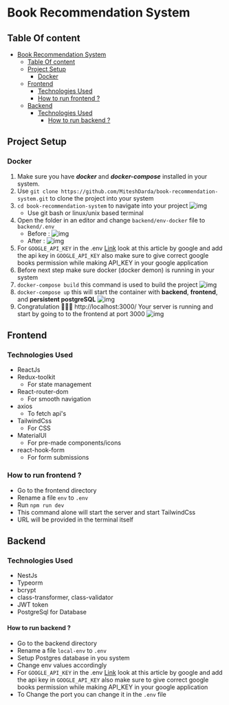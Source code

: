 # Book Recommendation System

## Table Of content
- [Book Recommendation System](#book-recommendation-system)
  - [Table Of content](#table-of-content)
  - [Project Setup](#project-setup)
    - [Docker](#docker)
  - [Frontend](#frontend)
    - [Technologies Used](#technologies-used)
    - [How to run frontend ?](#how-to-run-frontend-)
  - [Backend](#backend)
    - [Technologies Used](#technologies-used-1)
      - [How to run backend ?](#how-to-run-backend-)

## Project Setup
### Docker
1. Make sure you have ***docker*** and ***docker-compose*** installed in your system.
2. Use `git clone https://github.com/MiteshDarda/book-recommendation-system.git` to clone the project into your system
3. `cd book-recommendation-system` to navigate into your project ![img](/readme-utils/images/clone.png)
   - Use git bash or linux/unix based terminal
4. Open the folder in an editor and change `backend/env-docker` file to `backend/.env`
    - Before :  ![img](/readme-utils/images/before.png)
    - After : ![img](/readme-utils/images/after.png)
5. For `GOOGLE_API_KEY` in the .env [Link](https://support.google.com/googleapi/answer/6158862?hl=en) look at this article by google and add the api key in `GOOGLE_API_KEY` also make sure to give correct google books permission while making API_KEY in your google application 
6. Before next step make sure docker (docker demon) is running in your system
7. `docker-compose build` this command is used to build the project ![img](/readme-utils/images/build.png)
8. `docker-compose up` this will start the container with **backend**, **frontend**, and **persistent postgreSQL** ![img](/readme-utils/images/up.png)
9. Congratulation 🎉🎉🎉 http://localhost:3000/ Your server is running and start by going to to the frontend at port 3000 ![img](/readme-utils/images/frontend.png)


## Frontend

### Technologies Used
- ReactJs 
- Redux-toolkit 
  - For state management
- React-router-dom
  - For smooth navigation
- axios
  - To fetch api's
- TailwindCss
  - For CSS
- MaterialUI
  - For pre-made components/icons
- react-hook-form
  - For form submissions

### How to run frontend ?

- Go to the frontend directory
- Rename a file `env` to `.env`
- Run `npm run dev`
- This command alone will start the server and start TailwindCss
- URL will be provided in the terminal itself

## Backend

### Technologies Used
- NestJs
- Typeorm
- bcrypt
- class-transformer, class-validator
- JWT token
- PostgreSql for Database

#### How to run backend ?

- Go to the backend directory
- Rename a file `local-env` to `.env`
- Setup Postgres database in you system
- Change env values accordingly
- For `GOOGLE_API_KEY` in the .env [Link](https://support.google.com/googleapi/answer/6158862?hl=en) look at this article by google and add the api key in `GOOGLE_API_KEY` also make sure to give correct google books permission while making API_KEY in your google application 
- To Change the port you can change it in the `.env` file